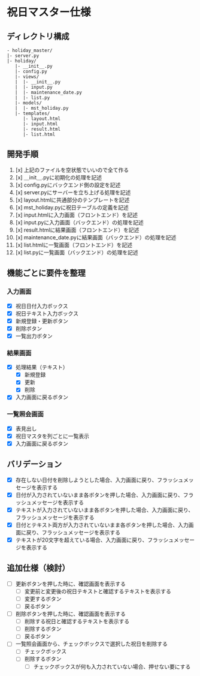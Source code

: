 # 祝日マスター仕様
## ディレクトリ構成
```
- holiday_master/
|- server.py
|- holiday/
   |- __init__.py
   |- config.py
   |- views/
   |  |- __init__.py
   |  |- input.py
   |  |- maintenance_date.py
   |  |- list.py
   |- models/
   |  |- mst_holiday.py
   |- templates/
      |- layout.html
      |- input.html
      |- result.html
      |- list.html
```
## 開発手順
1. [x] 上記のファイルを空状態でいいので全て作る
2. [x] ＿init＿.pyに初期化の処理を記述
3. [x] config.pyにバックエンド側の設定を記述
4. [x] server.pyにサーバーを立ち上げる処理を記述
5. [x] layout.htmlに共通部分のテンプレートを記述
6. [x] mst_holiday.pyに祝日テーブルの定義を記述
7. [x] input.htmlに入力画面（フロントエンド）を記述
8. [x] input.pyに入力画面（バックエンド）の処理を記述
9. [x] result.htmlに結果画面（フロントエンド）を記述
10. [x] maintenance_date.pyに結果画面（バックエンド）の処理を記述
11. [x] list.htmlに一覧画面（フロントエンド）を記述
12. [x] list.pyに一覧画面（バックエンド）の処理を記述

## 機能ごとに要件を整理
### 入力画面
- [x] 祝日日付入力ボックス
- [x] 祝日テキスト入力ボックス
- [x] 新規登録・更新ボタン
- [x] 削除ボタン
- [x] 一覧出力ボタン
### 結果画面
- [x] 処理結果（テキスト）
   - [x] 新規登録
   - [x] 更新
   - [x] 削除
- [x] 入力画面に戻るボタン
### 一覧照会画面
- [x] 表見出し
- [x] 祝日マスタを列ごとに一覧表示
- [x] 入力画面に戻るボタン

## バリデーション
- [x] 存在しない日付を削除しようとした場合、入力画面に戻り、フラッシュメッセージを表示する
- [x] 日付が入力されていないまま各ボタンを押した場合、入力画面に戻り、フラッシュメッセージを表示する
- [x] テキストが入力されていないまま各ボタンを押した場合、入力画面に戻り、フラッシュメッセージを表示する
- [x] 日付とテキスト両方が入力されていないまま各ボタンを押した場合、入力画面に戻り、フラッシュメッセージを表示する
- [x] テキストが20文字を超えている場合、入力画面に戻り、フラッシュメッセージを表示する

## 追加仕様（検討）
- [ ] 更新ボタンを押した時に、確認画面を表示する
   - [ ] 変更前と変更後の祝日テキストと確認するテキストを表示する
   - [ ] 変更するボタン
   - [ ] 戻るボタン
- [ ] 削除ボタンを押した時に、確認画面を表示する
   - [ ] 削除する祝日と確認するテキストを表示する
   - [ ] 削除するボタン
   - [ ] 戻るボタン
- [ ] 一覧照会画面から、チェックボックスで選択した祝日を削除する
   - [ ] チェックボックス
   - [ ] 削除するボタン
      - [ ] チェックボックスが何も入力されていない場合、押せない要にする
